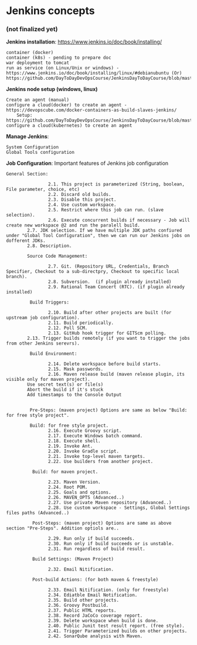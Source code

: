 # Jenkins concepts  
### (not finalized yet)

**Jenkins installation**: https://www.jenkins.io/doc/book/installing/ 

	container (docker)
	container (k8s) - pending to prepare doc
	war deployment to tomcat
	run as service (on Linux/Unix or windows) - https://www.jenkins.io/doc/book/installing/linux/#debianubuntu (Or) https://github.com/DayToDayDevOpsCourse/JenkinsDayToDayCourse/blob/master/JenkinsSetup.md

**Jenkins node setup (windows, linux)**

	Create an agent (manual)
	configure a cloud(docker) to create an agent - https://devopscube.com/docker-containers-as-build-slaves-jenkins/
		Setup: https://github.com/DayToDayDevOpsCourse/JenkinsDayToDayCourse/blob/master/JenkinsSetup/JenkinsNodeDockerCloudSetup.md
	configure a cloud(kubernetes) to create an agent

**Manage Jenkins**:
	
	System Configuration
	Global Tools configuration
	
	
**Job Configuration**: Important features of Jenkins job configuration
	
	General Section:

                    2.1. This project is parameterized (String, boolean, File parameter, choice, etc)
                    2.2. Discard old builds.
                    2.3. Disable this project.
                    2.4. Use custom workspace.
                    2.5. Restrict where this job can run. (slave selection).
                    2.6. Execute concurrent builds if necessary - Job will create new workspace @2 and run the paralell build.
		    2.7. JDK selection. If we have multiple JDK paths confiured under "Global Tool Configuration", then we can run our Jenkins jobs on dofferent JDKs.
		    2.8. Description.
                    
            Source Code Management:
            
                    2.7. Git. (Repository URL, Credentials, Branch Specifier, Checkout to a sub-directpry, Checkout to specific local branch).
                    2.8. Subversion.  (if plugin already installed)
                    2.9. Rational Team Concert (RTC). (if plugin already installed)
            
             Build Triggers:
             
                    2.10. Build after other projects are built (for upstream job configuration).
                    2.11. Build periodically.
                    2.12. Poll SCM.
                    2.13. GitHub hook trigger for GITScm polling.
		    2.13. Trigger builds remotely (if you want to trigger the jobs from other Jenkins serevrs).
                    
             Build Environment:
                    
                    2.14. Delete workspace before build starts.
                    2.15. Mask passwords.
                    2.16. Maven release build (maven release plugin, its visible only for maven project).
		    Use secret text(s) or file(s)
		    Abort the build if it's stuck
		    Add timestamps to the Console Output
		    
             
             Pre-Steps: (maven project) Options are same as below "Build: for free style project".
             
             Build: for free style project.
                    2.16. Execute Groovy script.
                    2.17. Execute Windows batch command.
                    2.18. Execute shell.
                    2.19. Invoke Ant.
                    2.20. Invoke Gradle script.
                    2.21. Invoke top-level maven targets.
                    2.22. Use builders from another project.
               
              Build: for maven project.
                    
                    2.23. Maven Version.
                    2.24. Root POM.
                    2.25. Goals and options.
                    2.26. MAVEN_OPTS (Advanced..)
                    2.27. Use private Maven repository (Advanced..)
                    2.28. Use custom workspace - Settings, Global Settings files paths (Advanced..)                        
              
              Post-Steps: (maven project) Options are same as above section "Pre-Steps". Addition optiols are..
                    
                    2.29. Run only if build succeeds.
                    2.30. Run only if build succeeds or is unstable.
                    2.31. Run regardless of build result.
                
              Build Settings: (Maven Project)
                    
                    2.32. Email Nitification.
                    
              Post-build Actions: (for both maven & freestyle)
                    
                    2.33. Email Nitification. (only for freestyle)
                    2.34. Ediatble Email Notification.
                    2.35. Build other projects.
                    2.36. Groovy Postbuild.
                    2.37. Public HTML reports.
                    2.38. Record JaCoCo coverage report.
                    2.39. Delete workspace when build is done.
                    2.40. Public Junit test result report. (free style).
                    2.41. Trigger Parameterized builds on other projects.
                    2.42. SonarQube analysis with Maven.
